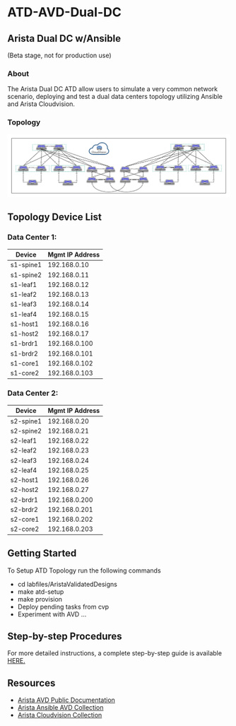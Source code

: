 # ATD-AVD-Dual-DC

## Arista Dual DC w/Ansible

(Beta stage, not for production use)

### About

The Arista Dual DC ATD allow users to simulate a very common network scenario, deploying and test a dual data centers topology utilizing Ansible and Arista Cloudvision.

### Topology

![ATD - Dual DataCenter Topology](images/atd-topo.png "ATD Dual DataCenter")

## Topology Device List

### Data Center 1:

| Device    | Mgmt IP Address |
| -------   | --------------- |
| s1-spine1 | 192.168.0.10  |
| s1-spine2 | 192.168.0.11  |
| s1-leaf1  | 192.168.0.12  |
| s1-leaf2  | 192.168.0.13  |
| s1-leaf3  | 192.168.0.14  |
| s1-leaf4  | 192.168.0.15  |
| s1-host1  | 192.168.0.16  |
| s1-host2  | 192.168.0.17  |
| s1-brdr1  | 192.168.0.100 |
| s1-brdr2  | 192.168.0.101 |
| s1-core1  | 192.168.0.102 |
| s1-core2  | 192.168.0.103 |

### Data Center 2:

| Device    | Mgmt IP Address |
| ------    | --------------- |
| s2-spine1 | 192.168.0.20  |
| s2-spine2 | 192.168.0.21  |
| s2-leaf1  | 192.168.0.22  |
| s2-leaf2  | 192.168.0.23  |
| s2-leaf3  | 192.168.0.24  |
| s2-leaf4  | 192.168.0.25  |
| s2-host1  | 192.168.0.26  |
| s2-host2  | 192.168.0.27  |
| s2-brdr1  | 192.168.0.200 |
| s2-brdr2  | 192.168.0.201 |
| s2-core1  | 192.168.0.202 |
| s2-core2  | 192.168.0.203 |

## Getting Started

To Setup ATD Topology run the following commands
 - cd labfiles/AristaValidatedDesigns
 - make atd-setup
 - make provision
 - Deploy pending tasks from cvp
 - Experiment with AVD ...

 ## Step-by-step Procedures

 For more detailed instructions, a complete step-by-step guide is available [HERE.](./DEMO.md)

 ## Resources

 - [Arista AVD Public Documentation](https://www.avd.sh)
 - [Arista Ansible AVD Collection](https://github.com/aristanetworks/ansible-avd)
 - [Arista Cloudvision Collection](https://github.com/aristanetworks/ansible-cvp)
